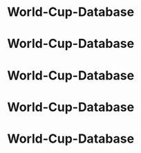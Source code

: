 # World-Cup-Database
# World-Cup-Database
# World-Cup-Database
# World-Cup-Database
# World-Cup-Database
